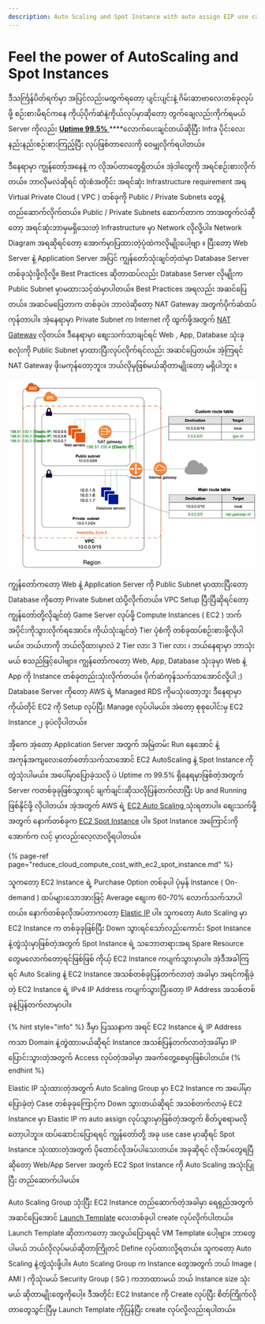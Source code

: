 ```yaml
---
description: Auto Scaling and Spot Instance with auto assign EIP use case
---
```


# Feel the power of AutoScaling and Spot Instances

ဒီသင်္ကြန်ပိတ်ရက်မှာ အပြင်လည်းမထွက်ရတော့ ပျင်းပျင်းနဲ့ ဂိမ်းဆာဗာလေးတစ်ခုလုပ်ဖို့ စဉ်းစားမိရင်ကနေ ကိုယ့်ပိုက်ဆံနဲ့ကိုယ်လုပ်မှာဆိုတော့ တွက်ချေလည်းကိုက်ရမယ် Server ကိုလည်း [**Uptime 99.5%** ](https://uptime.is/99.5) ****လောက်ပေးချင်တယ်ဆိုပြီး Infra ပိုင်းလေးနည်းနည်းစဉ်းစားကြည့်ပြီး လုပ်ဖြစ်တာလေးကို ဝေမျှလိုက်ရပါတယ်။ 

ဒီနေရာမှာ ကျွန်တော့်အနေနဲ့ က လိုအပ်တာတွေရှိတယ်။ အဲ့ဒါတွေကို အရင်စဉ်းစားလိုက်တယ်။ ဘာလိုမလဲဆိုရင် ထုံးစံအတိုင်း အရင်ဆုံး Infrastructure requirement  အရ Virtual Private Cloud \( VPC \) တစ်ခုကို Public / Private Subnets တွေနဲ့ တည်ဆောက်လိုက်တယ်။ Public / Private Subnets ဆောက်တာက ဘာအတွက်လဲဆိုတော့ အရင်ဆုံးဘာမှမရှိသေးတဲ့ Infrastructure မှာ Network လိုလို့ပါ။ Network Diagram အရဆိုရင်တော့ အောက်မှာပြထားတဲ့ပုံထဲကလိုမျိုးပေါ့ဗျာ ။ ပြီးတော့ Web Server နဲ့ Application Server အပြင် ကျွန်တော်သုံးချင်တဲ့ထဲမှာ Database Server တစ်ခုသုံးဖို့လိုလို့။ Best Practices ဆိုတာထပ်လည်း Database Server လိုမျိုးက Public Subnet မှာမထားသင့်ထဲမှာပါတယ်။  Best Practices အရလည်း အဆင်ပြေတယ်။  အဆင်မပြေတာက တစ်ခုပဲ။ ဘာလဲဆိုတော့ NAT Gateway အတွက်ပိုက်ဆံထပ်ကုန်တာပါ။ အဲ့နေရာမှာ Private Subnet က Internet ကို ထွက်ဖို့အတွက် [NAT Gateway](https://docs.aws.amazon.com/vpc/latest/userguide/vpc-nat-gateway.html#nat-gateway-basics) လိုတယ်။ ဒီနေရာမှာ စျေးသက်သာချင်ရင် Web , App, Database သုံးခု စလုံးကို Public Subnet မှာထားပြီးလုပ်လိုက်ရင်လည်း အဆင်ပြေတယ်။ အဲ့ကြရင် NAT Gateway ဖိုးမကုန်တော့ဘူး။ ဘယ်လိုမှဖြစ်မယ်ဆိုတာမျိုးတော့ မရှိပါဘူး ။ 

![Network Diagram with NAT Gateway ](../.gitbook/assets/nat-gateway-diagram.png)

ကျွန်တော်ကတော့ Web နဲ့ Application Server ကို Public Subnet မှာထားပြီးတော့ Database ကိုတော့ Private Subnet ထဲပို့လိုက်တယ်။ VPC Setup ပြီးပြီဆိုရင်တော့ ကျွန်တော်တို့လိုချင်တဲ့ Game Server လုပ်ဖို့ Compute Instances \( EC2 \) ဘက်အပိုင်းကိုသွားလိုက်ရအောင်။  ကိုယ်သုံးချင်တဲ့  Tier ပုံစံကို တစ်ခုထပ်စဉ်းစားဖို့လိုပါမယ်။ ဘယ်ဟာကို ဘယ်လိုထားမှာလဲ 2 Tier လား 3 Tier လား ၊ ဘယ်နေရာမှာ ဘာသုံးမယ် စသည်ဖြင့်ပေါဗျာ။ ကျွန်တော်ကတော့ Web, App, Database သုံးခုမှာ Web နဲ့ App ကို Instance တစ်ခုတည်းသုံးလိုက်တယ်။ ပိုက်ဆံကုန်သက်သာအောင်လို့ပါ ;\)  Database Server ကိုတော့ AWS ရဲ့ Managed RDS ကိုမသုံးတော့ဘူး ဒီနေရာမှာ ကိုယ်တိုင် EC2 ကို Setup လုပ်ပြီး Manage လုပ်ပါမယ်။ အဲတော့ စုစုပေါင်းမှ EC2 Instance ၂ ခုပဲလိုပါတယ်။ 

အိုကေ အဲ့တော့ Application Server အတွက် အမြဲတမ်း Run နေအောင် နဲ့ အကုန်အကျလေးတော်တော်သက်သာအောင် EC2 AutoScaling နဲ့ Spot Instance ကိုတွဲသုံးပါမယ်။ အပေါ်မှာပြောခဲ့သလို ပဲ Uptime က 99.5% ရှိနေရမှာဖြစ်တဲ့အတွက် Server ကတစ်ခုခုဖြစ်သွားရင် ချက်ချင်းဆိုသလိုပြန်တက်လာပြီး Up and Running ဖြစ်နိုင်ဖို့ လိုပါတယ်။ အဲ့အတွက် AWS ရဲ့ [EC2 Auto Scaling ](https://aws.amazon.com/ec2/autoscaling/) သုံးရတာပါ။  စျေးသက်ဖို့အတွက်  နောက်တစ်ခုက [EC2 Spot Instance](https://aws.amazon.com/ec2/spot/) ပါ။ Spot Instance အကြောင်းကို အောက်က လင့် မှာလည်းလေ့လာလို့ရပါတယ်။ 

{% page-ref page="reduce\_cloud\_compute\_cost\_with\_ec2\_spot\_instance.md" %}



သူကတော့ EC2 Instance ရဲ့ Purchase Option တစ်ခုပါ ပုံမှန် Instance \( On-demand \) ထပ်များသောအားဖြင့် Average စျေးက 60-70% လောက်သက်သာပါတယ်။ နောက်တစ်ခုလိုအပ်တာကတော့ [Elastic IP](https://docs.aws.amazon.com/AWSEC2/latest/UserGuide/elastic-ip-addresses-eip.html#eip-basics) ပါ။ သူကတော့ Auto Scaling မှာ EC2 Instance က တစ်ခုခုဖြစ်ပြီး Down သွားရင်သော်လည်းကောင်း Spot Instance နဲ့တွဲသုံးမှာဖြစ်တဲ့အတွက် Spot Instance ရဲ့ သဘောတရားအရ Spare Resource တွေမလောက်တော့ရင်ဖြစ်ဖြစ် ကိုယ့် EC2 Instance ကပျက်သွားမှာပါ။ အဲ့ဒီအခါကြရင် Auto Scaling နဲ့ EC2 Instance အသစ်တစ်ခုပြန်တက်လာတဲ့ အခါမှာ အရင်ကရှိခဲ့တဲ့ EC2 Instance ရဲ့ IPv4 IP Address ကပျက်သွားပြီးတော့ IP Address အသစ်တစ်ခုနဲ့ပြန်တက်လာမှာပါ။

{% hint style="info" %}
 ဒီမှာ ပြဿနာက အရင် EC2 Instance ရဲ့ IP Address ကသာ Domain နဲ့တွဲထားမယ်ဆိုရင် Instance အသစ်ပြန်တက်လာတဲ့အခါ်မှာ IP ပြောင်းသွားတဲ့အတွက် Access လုပ်တဲ့အခါမှာ အခက်တွေ့စေမှာဖြစ်ပါတယ်။ 
{% endhint %}

Elastic IP သုံးထားတဲ့အတွက် Auto Scaling Group မှာ EC2 Instance က အပေါ်မှာပြောခဲ့တဲ့ Case တစ်ခုခုကြောင့်က Down သွားတယ်ဆိုရင် အသစ်တက်လာမဲ့ EC2 Instance မှာ Elastic IP က auto assign လုပ်သွားမှာဖြစ်တဲ့အတွက် စိတ်ပူစရာမလိုတော့ပါဘူး။ ထပ်ဆောင်းပြောရရင် ကျွန်တော်တို့ အခု use case မှာဆိုရင် Spot Instance သုံးထားတဲ့အတွက် ပိုတောင်လိုအပ်ပါသေးတယ်။ အခုဆိုရင် လိုအပ်တွေရပြီဆိုတော့ Web/App Server အတွက် EC2 Spot Instance ကို Auto Scaling အသုံးပြုပြီး တည်ဆောက်ပါမယ်။ 

Auto Scaling Group သုံးပြီး EC2 Instance တည်ဆောက်တဲ့အခါမှာ ရေရှည်အတွက် အဆင်ပြေအောင် [Launch Template](https://docs.aws.amazon.com/AWSEC2/latest/UserGuide/ec2-launch-templates.html) လေးတစ်ခုပါ create လုပ်လိုက်ပါတယ်။ Launch Template ဆိုတာကတော့ အလွယ်ပြောရရင် VM Template ပေါ့ဗျာ။ ဘာတွေပါမယ် ဘယ်လိုလုပ်မယ်ဆိုတာကြိုတင် Define လုပ်ထားလို့ရတယ်။ သူကတော့ Auto Scaling နဲ့တွဲသုံးဖို့ပါ။ Auto Scaling Group က Instance တွေအတွက် ဘယ် Image \(  AMI \) ကိုသုံးမယ် Security Group \( SG \) ကဘာထားမယ် ဘယ် Instance size သုံးမယ် ဆိုတာမျိုးတွေကိုပေါ့။ ဒီအတိုင်း EC2 Instance ကို Create လုပ်ပြီး စိတ်ကြိုက်လိုတာတွေသွင်းပြီမှ Launch Template ကိုပြန်ပြီး create လုပ်လို့လည်းရပါတယ်။ 



